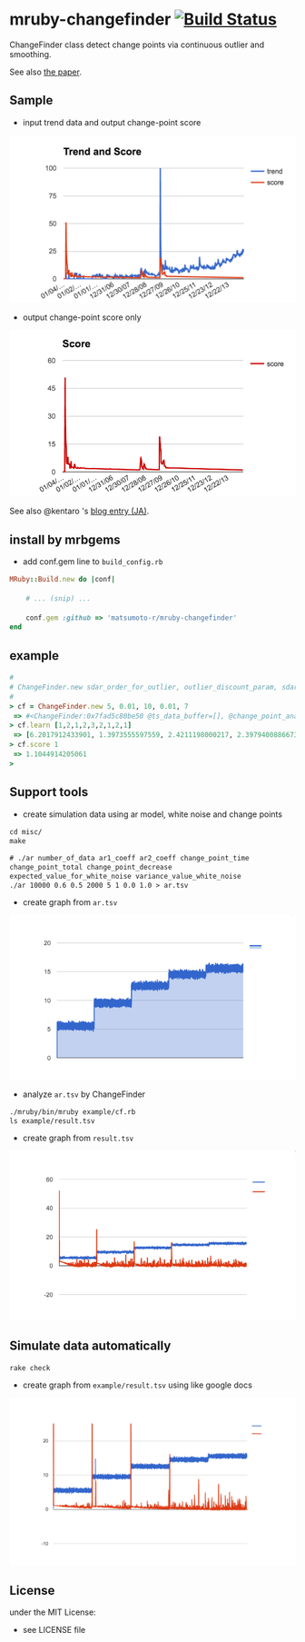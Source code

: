 # mruby-changefinder   [![Build Status](https://travis-ci.org/matsumoto-r/mruby-changefinder.png?branch=master)](https://travis-ci.org/matsumoto-r/mruby-changefinder)

ChangeFinder class detect change points via continuous outlier and smoothing.

See also [the paper](http://dl.acm.org/citation.cfm?id=775148).

## Sample

- input trend data and output change-point score

![](images/trend_and_score.png)

- output change-point score only

![](images/score.png)

See also @kentaro 's [blog entry (JA)](http://blog.kentarok.org/entry/2016/03/21/015037).

## install by mrbgems
- add conf.gem line to `build_config.rb`

```ruby
MRuby::Build.new do |conf|

    # ... (snip) ...

    conf.gem :github => 'matsumoto-r/mruby-changefinder'
end
```
## example
```ruby
#
# ChangeFinder.new sdar_order_for_outlier, outlier_discount_param, sdar_order_for_change_point, change_point_discount_param, smooth_term
#
> cf = ChangeFinder.new 5, 0.01, 10, 0.01, 7
 => #<ChangeFinder:0x7fad5c80be50 @ts_data_buffer=[], @change_point_analyze=#<ChangeFinder::SDAR:0x7fad5c80bb80>, @smooth_term=5, @outlier_analyze=#<ChangeFinder::SDAR:0x7fad5c80be20>>
> cf.learn [1,2,1,2,3,2,1,2,1]
 => [6.2017912433901, 1.3973555597559, 2.4211198000217, 2.3979400886673, 1.7835503570548, 1.4166612339939, 1.4837836144657, 1.2835583707215, 1.1556254255408]
> cf.score 1
 => 1.1044914205061
>
```

## Support tools
- create simulation data using ar model, white noise and change points

```
cd misc/
make
```

```
# ./ar number_of_data ar1_coeff ar2_coeff change_point_time change_point_total change_point_decrease expected_value_for_white_noise variance_value_white_noise
./ar 10000 0.6 0.5 2000 5 1 0.0 1.0 > ar.tsv
```

- create graph from `ar.tsv`

![](images/simulation.png)

- analyze `ar.tsv` by ChangeFinder

```
./mruby/bin/mruby example/cf.rb
ls example/result.tsv
```

- create graph from `result.tsv`

![](images/cf_simulation.png)

## Simulate data automatically

```
rake check
```

- create graph from `example/result.tsv` using like google docs

![](images/simulate_check.png)

## License
under the MIT License:
- see LICENSE file

